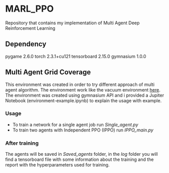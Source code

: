 # MARL_PPO

Repository that contains my implementation of Multi Agent Deep Reinforcement Learning

## Dependency

pygame 2.6.0
torch  2.3.1+cu121
tensorboard 2.15.0
gymnasium 1.0.0

## Multi Agent Grid Coverage

This environment was created in order to try different approach of multi agent algorithm. The environment work like the vacuum environment [here](https://youtu.be/qgb0gyrpiGk). 
The environment was created using gymnasium API and i provided a Jupiter Notebook (environment-example.ipynb) to explain the usage with example.

### Usage

* To train a network for a single agent job run *Single_agent.py*
* To train two agents with Independent PPO (IPPO) run *IPPO_main.py* 

### After training

The agents will be saved in *Saved_agents* folder, in the *log* folder you will find a tensorboard file with some information about the training and the report with the hyperparameters used for training.